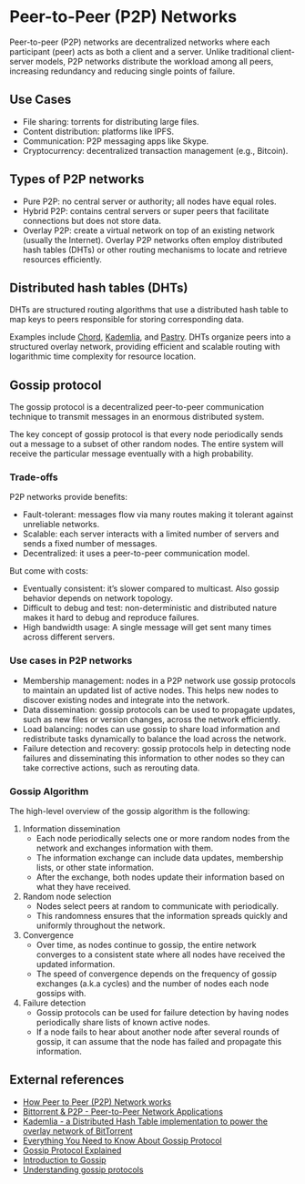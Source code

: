 # Peer-to-Peer (P2P) Networks

Peer-to-peer (P2P) networks are decentralized networks where each participant (peer) acts as both a client and a server. Unlike traditional client-server models, P2P networks distribute the workload among all peers, increasing redundancy and reducing single points of failure.

## Use Cases

- File sharing: torrents for distributing large files.
- Content distribution: platforms like IPFS.
- Communication: P2P messaging apps like Skype.
- Cryptocurrency: decentralized transaction management (e.g., Bitcoin).

## Types of P2P networks

- Pure P2P: no central server or authority; all nodes have equal roles.
- Hybrid P2P: contains central servers or super peers that facilitate connections but does not store data.
- Overlay P2P: create a virtual network on top of an existing network (usually the Internet). Overlay P2P networks often employ distributed hash tables (DHTs) or other routing mechanisms to locate and retrieve resources efficiently.

## Distributed hash tables (DHTs)

DHTs are structured routing algorithms that use a distributed hash table to map keys to peers responsible for storing corresponding data.

Examples include [Chord](https://en.wikipedia.org/wiki/Chord_(peer-to-peer)), [Kademlia](https://en.wikipedia.org/wiki/Kademlia), and [Pastry](https://en.wikipedia.org/wiki/Pastry_(DHT)). DHTs organize peers into a structured overlay network, providing efficient and scalable routing with logarithmic time complexity for resource location.

## Gossip protocol

The gossip protocol is a decentralized peer-to-peer communication technique to transmit messages in an enormous distributed system.

The key concept of gossip protocol is that every node periodically sends out a message to a subset of other random nodes. The entire system will receive the particular message eventually with a high probability.

### Trade-offs

P2P networks provide benefits:

- Fault-tolerant: messages flow via many routes making it tolerant against unreliable networks.
- Scalable: each server interacts with a limited number of servers and sends a fixed number of messages.
- Decentralized: it uses a peer-to-peer communication model.

But come with costs:

- Eventually consistent: it’s slower compared to multicast. Also gossip behavior depends on network topology.
- Difficult to debug and test: non-deterministic and distributed nature makes it hard to debug and reproduce failures.
- High bandwidth usage: A single message will get sent many times across different servers.

### Use cases in P2P networks

- Membership management: nodes in a P2P network use gossip protocols to maintain an updated list of active nodes. This helps new nodes to discover existing nodes and integrate into the network.
- Data dissemination: gossip protocols can be used to propagate updates, such as new files or version changes, across the network efficiently.
- Load balancing: nodes can use gossip to share load information and redistribute tasks dynamically to balance the load across the network.
- Failure detection and recovery: gossip protocols help in detecting node failures and disseminating this information to other nodes so they can take corrective actions, such as rerouting data.

### Gossip Algorithm

The high-level overview of the gossip algorithm is the following:

1. Information dissemination
    - Each node periodically selects one or more random nodes from the network and exchanges information with them.
    - The information exchange can include data updates, membership lists, or other state information.
    - After the exchange, both nodes update their information based on what they have received.
2. Random node selection
    - Nodes select peers at random to communicate with periodically.
    - This randomness ensures that the information spreads quickly and uniformly throughout the network.
3. Convergence
    - Over time, as nodes continue to gossip, the entire network converges to a consistent state where all nodes have received the updated information.
    - The speed of convergence depends on the frequency of gossip exchanges (a.k.a cycles) and the number of nodes each node gossips with.
4. Failure detection
    - Gossip protocols can be used for failure detection by having nodes periodically share lists of known active nodes.
    - If a node fails to hear about another node after several rounds of gossip, it can assume that the node has failed and propagate this information.

## External references

- [How Peer to Peer (P2P) Network works](https://www.youtube.com/watch?v=2v6KqRB7adg&ab_channel=ByteMonk)
- [Bittorrent & P2P - Peer-to-Peer Network Applications](https://www.youtube.com/watch?v=23uTlbdCKbw&ab_channel=EpicNetworksLab)
- [Kademlia - a Distributed Hash Table implementation to power the overlay network of BitTorrent](https://www.youtube.com/watch?v=_kCHOpINA5g&ab_channel=ArpitBhayani)
- [Everything You Need to Know About Gossip Protocol](https://newsletter.systemdesign.one/p/gossiping-protocol)
- [Gossip Protocol Explained](https://highscalability.com/gossip-protocol-explained/)
- [Introduction to Gossip](https://managementfromscratch.wordpress.com/2016/04/01/introduction-to-gossip/)
- [Understanding gossip protocols](https://www.youtube.com/watch?v=QQ2n1UX3Qwg&ab_channel=CodeSync)